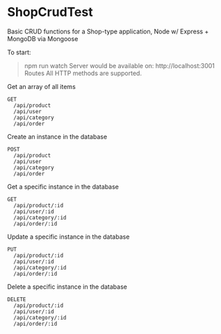# ShopCrudTest
Basic CRUD functions for a Shop-type application, Node w/ Express + MongoDB via Mongoose

To start:
> npm run watch
Server would be available on:
> http://localhost:3001
Routes
All HTTP methods are supported.

Get an array of all items
```
GET
  /api/product 
  /api/user 
  /api/category 
  /api/order
 ```
Create an instance in the database
```
POST	
  /api/product 
  /api/user 
  /api/category 
  /api/order
```
Get a specific instance in the database
```
GET 
  /api/product/:id 
  /api/user/:id 
  /api/category/:id 
  /api/order/:id
```
Update a specific instance in the database
```
PUT	
  /api/product/:id 
  /api/user/:id 
  /api/category/:id 
  /api/order/:id
```
Delete a specific instance in the database
```
DELETE	
  /api/product/:id 
  /api/user/:id 
  /api/category/:id 
  /api/order/:id
```
